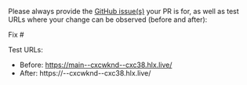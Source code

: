 Please always provide the [GitHub issue(s)](../issues) your PR is for, as well as test URLs where your change can be observed (before and after):

Fix #<gh-issue-id>

Test URLs:
- Before: https://main--cxcwknd--cxc38.hlx.live/
- After: https://<branch>--cxcwknd--cxc38.hlx.live/
